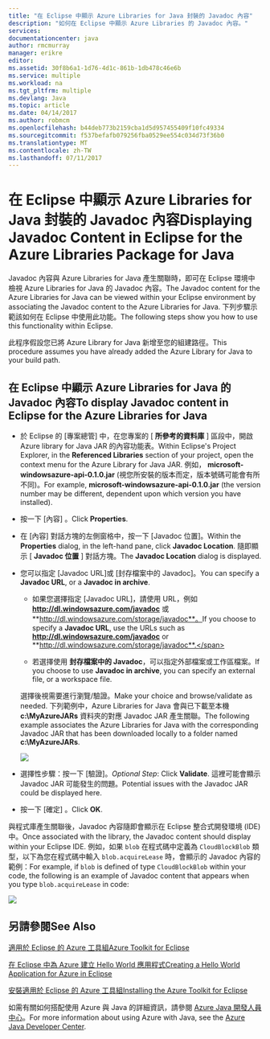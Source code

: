 ```yaml
---
title: "在 Eclipse 中顯示 Azure Libraries for Java 封裝的 Javadoc 內容"
description: "如何在 Eclipse 中顯示 Azure Libraries 的 Javadoc 內容。"
services: 
documentationcenter: java
author: rmcmurray
manager: erikre
editor: 
ms.assetid: 30f8b6a1-1d76-4d1c-861b-1db478c46e6b
ms.service: multiple
ms.workload: na
ms.tgt_pltfrm: multiple
ms.devlang: Java
ms.topic: article
ms.date: 04/14/2017
ms.author: robmcm
ms.openlocfilehash: b44deb773b2159cba1d5d957455409f10fc49334
ms.sourcegitcommit: f537befafb079256fba0529ee554c034d73f36b0
ms.translationtype: MT
ms.contentlocale: zh-TW
ms.lasthandoff: 07/11/2017
---
```

# <a name="displaying-javadoc-content-in-eclipse-for-the-azure-libraries-package-for-java"></a><span data-ttu-id="a620e-103">在 Eclipse 中顯示 Azure Libraries for Java 封裝的 Javadoc 內容</span><span class="sxs-lookup"><span data-stu-id="a620e-103">Displaying Javadoc Content in Eclipse for the Azure Libraries Package for Java</span></span>
<span data-ttu-id="a620e-104">Javadoc 內容與 Azure Libraries for Java 產生關聯時，即可在 Eclipse 環境中檢視 Azure Libraries for Java 的 Javadoc 內容。</span><span class="sxs-lookup"><span data-stu-id="a620e-104">The Javadoc content for the Azure Libraries for Java can be viewed within your Eclipse environment by associating the Javadoc content to the Azure Libraries for Java.</span></span> <span data-ttu-id="a620e-105">下列步驟示範該如何在 Eclipse 中使用此功能。</span><span class="sxs-lookup"><span data-stu-id="a620e-105">The following steps show you how to use this functionality within Eclipse.</span></span>

<span data-ttu-id="a620e-106">此程序假設您已將 Azure Library for Java 新增至您的組建路徑。</span><span class="sxs-lookup"><span data-stu-id="a620e-106">This procedure assumes you have already added the Azure Library for Java to your build path.</span></span>

## <a name="to-display-javadoc-content-in-eclipse-for-the-azure-libraries-for-java"></a><span data-ttu-id="a620e-107">在 Eclipse 中顯示 Azure Libraries for Java 的 Javadoc 內容</span><span class="sxs-lookup"><span data-stu-id="a620e-107">To display Javadoc content in Eclipse for the Azure Libraries for Java</span></span>
* <span data-ttu-id="a620e-108">於 Eclipse 的 [專案總管] 中，在您專案的 [ **所參考的資料庫** ] 區段中，開啟 Azure library for Java JAR 的內容功能表。</span><span class="sxs-lookup"><span data-stu-id="a620e-108">Within Eclipse's Project Explorer, in the **Referenced Libraries** section of your project, open the context menu for the Azure Library for Java JAR.</span></span> <span data-ttu-id="a620e-109">例如， **microsoft-windowsazure-api-0.1.0.jar** (視您所安裝的版本而定，版本號碼可能會有所不同)。</span><span class="sxs-lookup"><span data-stu-id="a620e-109">For example, **microsoft-windowsazure-api-0.1.0.jar** (the version number may be different, dependent upon which version you have installed).</span></span>

* <span data-ttu-id="a620e-110">按一下 [內容] 。</span><span class="sxs-lookup"><span data-stu-id="a620e-110">Click **Properties**.</span></span>

* <span data-ttu-id="a620e-111">在 [內容] 對話方塊的左側窗格中，按一下 [Javadoc 位置]。</span><span class="sxs-lookup"><span data-stu-id="a620e-111">Within the **Properties** dialog, in the left-hand pane, click **Javadoc Location**.</span></span> <span data-ttu-id="a620e-112">隨即顯示 [ **Javadoc 位置** ] 對話方塊。</span><span class="sxs-lookup"><span data-stu-id="a620e-112">The **Javadoc Location** dialog is displayed.</span></span>

* <span data-ttu-id="a620e-113">您可以指定 [Javadoc URL]或 [封存檔案中的 Javadoc]。</span><span class="sxs-lookup"><span data-stu-id="a620e-113">You can specify a **Javadoc URL**, or a **Javadoc in archive**.</span></span>

   * <span data-ttu-id="a620e-114">如果您選擇指定 [Javadoc URL]，請使用 URL，例如 **http://dl.windowsazure.com/javadoc** 或 **http://dl.windowsazure.com/storage/javadoc**。</span><span class="sxs-lookup"><span data-stu-id="a620e-114">If you choose to specify a **Javadoc URL**, use the URLs such as **http://dl.windowsazure.com/javadoc** or **http://dl.windowsazure.com/storage/javadoc**.</span></span>

   * <span data-ttu-id="a620e-115">若選擇使用 **封存檔案中的 Javadoc**，可以指定外部檔案或工作區檔案。</span><span class="sxs-lookup"><span data-stu-id="a620e-115">If you choose to use **Javadoc in archive**, you can specify an external file, or a workspace file.</span></span>

   <span data-ttu-id="a620e-116">選擇後視需要進行瀏覽/驗證。</span><span class="sxs-lookup"><span data-stu-id="a620e-116">Make your choice and browse/validate as needed.</span></span> <span data-ttu-id="a620e-117">下列範例中，Azure Libraries for Java 會與已下載至本機 **c:\MyAzureJARs** 資料夾的對應 Javadoc JAR 產生關聯。</span><span class="sxs-lookup"><span data-stu-id="a620e-117">The following example associates the Azure Libraries for Java with the corresponding Javadoc JAR that has been downloaded locally to a folder named **c:\MyAzureJARs**.</span></span>

   ![][ic553487]

* <span data-ttu-id="a620e-118">選擇性步驟：按一下 [驗證]。</span><span class="sxs-lookup"><span data-stu-id="a620e-118">*Optional Step*: Click **Validate**.</span></span> <span data-ttu-id="a620e-119">這裡可能會顯示 Javadoc JAR 可能發生的問題。</span><span class="sxs-lookup"><span data-stu-id="a620e-119">Potential issues with the Javadoc JAR could be displayed here.</span></span>

* <span data-ttu-id="a620e-120">按一下 [確定] 。</span><span class="sxs-lookup"><span data-stu-id="a620e-120">Click **OK**.</span></span>

<span data-ttu-id="a620e-121">與程式庫產生關聯後，Javadoc 內容隨即會顯示在 Eclipse 整合式開發環境 (IDE) 中。</span><span class="sxs-lookup"><span data-stu-id="a620e-121">Once associated with the library, the Javadoc content should display within your Eclipse IDE.</span></span> <span data-ttu-id="a620e-122">例如，如果 `blob` 在程式碼中定義為 `CloudBlockBlob` 類型，以下為您在程式碼中輸入 `blob.acquireLease` 時，會顯示的 Javadoc 內容的範例：</span><span class="sxs-lookup"><span data-stu-id="a620e-122">For example, if `blob` is defined of type `CloudBlockBlob` within your code, the following is an example of Javadoc content that appears when you type `blob.acquireLease` in code:</span></span>

![][ic553488]

## <a name="see-also"></a><span data-ttu-id="a620e-123">另請參閱</span><span class="sxs-lookup"><span data-stu-id="a620e-123">See Also</span></span>
<span data-ttu-id="a620e-124">[適用於 Eclipse 的 Azure 工具組][Azure Toolkit for Eclipse]</span><span class="sxs-lookup"><span data-stu-id="a620e-124">[Azure Toolkit for Eclipse][Azure Toolkit for Eclipse]</span></span>

<span data-ttu-id="a620e-125">[在 Eclipse 中為 Azure 建立 Hello World 應用程式][Creating a Hello World Application for Azure in Eclipse]</span><span class="sxs-lookup"><span data-stu-id="a620e-125">[Creating a Hello World Application for Azure in Eclipse][Creating a Hello World Application for Azure in Eclipse]</span></span>

<span data-ttu-id="a620e-126">[安裝適用於 Eclipse 的 Azure 工具組][Installing the Azure Toolkit for Eclipse]</span><span class="sxs-lookup"><span data-stu-id="a620e-126">[Installing the Azure Toolkit for Eclipse][Installing the Azure Toolkit for Eclipse]</span></span> 

<span data-ttu-id="a620e-127">如需有關如何搭配使用 Azure 與 Java 的詳細資訊，請參閱 [Azure Java 開發人員中心][Azure Java Developer Center]。</span><span class="sxs-lookup"><span data-stu-id="a620e-127">For more information about using Azure with Java, see the [Azure Java Developer Center][Azure Java Developer Center].</span></span>

<!-- URL List -->

[Azure Java Developer Center]: http://go.microsoft.com/fwlink/?LinkID=699547
[Azure Toolkit for Eclipse]: http://go.microsoft.com/fwlink/?LinkID=699529
[Creating a Hello World Application for Azure in Eclipse]: http://go.microsoft.com/fwlink/?LinkID=699533
[Installing the Azure Toolkit for Eclipse]: http://go.microsoft.com/fwlink/?LinkId=699546

<!-- IMG List -->

[ic553487]: ./media/azure-toolkit-for-eclipse-displaying-javadoc-content-for-azure-libraries/ic553487.png
[ic553488]: ./media/azure-toolkit-for-eclipse-displaying-javadoc-content-for-azure-libraries/ic553488.png

<!-- Legacy MSDN URL = https://msdn.microsoft.com/library/azure/hh698319.aspx -->
